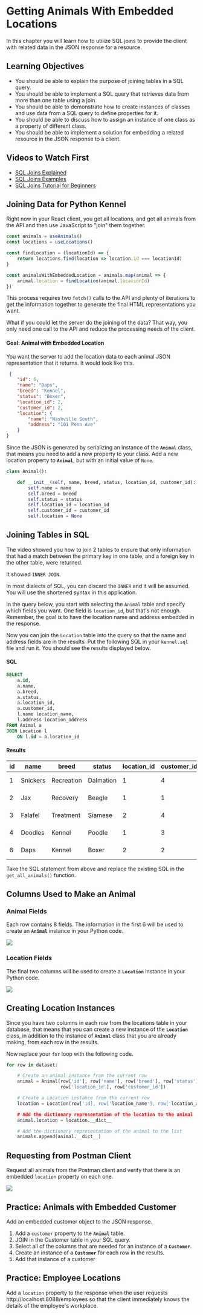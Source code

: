 # Getting Animals With Embedded Locations

In this chapter you will learn how to utilize SQL joins to provide the client with related data in the JSON response for a resource.

## Learning Objectives

* You should be able to explain the purpose of joining tables in a SQL query.
* You should be able to implement a SQL query that retrieves data from more than one table using a join.
* You should be able to demonstrate how to create instances of classes and use data from a SQL query to define properties for it.
* You should be able to discuss how to assign an instance of one class as a property of different class.
* You should be able to implement a solution for embedding a related resource in the JSON response to a client.

## Videos to Watch First

* [SQL Joins Explained](https://www.youtube.com/watch?v=9yeOJ0ZMUYw)
* [SQL Joins Examples](https://www.youtube.com/watch?v=Jh_pvk48jHA)
* [SQL Joins Tutorial for Beginners](https://www.youtube.com/watch?v=2HVMiPPuPIM)

## Joining Data for Python Kennel

Right now in your React client, you get all locations, and get all animals from the API and then use JavaScript to "join" them together.

```js
const animals = useAnimals()
const locations = useLocations()

const findLocation = (locationId) => {
    return locations.find(location => location.id === locationId)
}

const animalsWithEmbeddedLocation = animals.map(animal => {
    animal.location = findLocation(animal.locationId)
})
```

This process requires two `fetch()` calls to the API and plenty of iterations to get the information together to generate the final HTML representations you want.

What if you could let the server do the joining of the data? That way, you only need one call to the API and reduce the processing needs of the client.

#### Goal: Animal with Embedded Location

You want the server to add the location data to each animal JSON representation that it returns. It would look like this.

```json
 {
    "id": 6,
    "name": "Daps",
    "breed": "Kennel",
    "status": "Boxer",
    "location_id": 2,
    "customer_id": 2,
    "location": {
        "name": "Nashville South",
        "address": "101 Penn Ave"
    }
}
```

Since the JSON is generated by serializing an instance of the **`Animal`** class, that means you need to add a new property to your class. Add a new location property to **`Animal`**, but with an initial value of `None`.

```py
class Animal():

    def __init__(self, name, breed, status, location_id, customer_id):
        self.name = name
        self.breed = breed
        self.status = status
        self.location_id = location_id
        self.customer_id = customer_id
        self.location = None
```

## Joining Tables in SQL

The video showed you how to join 2 tables to ensure that only information that had a match between the primary key in one table, and a foreign key in the other table, were returned.

It showed `INNER JOIN`.

In most dialects of SQL, you can discard the `INNER` and it will be assumed. You will use the shortened syntax in this application.

In the query below, you start with selecting the `Animal` table and specify which fields you want. One field is `location_id`, but that's not enough. Remember, the goal is to have the location name and address embedded in the response.

Now you can join the `Location` table into the query so that the name and address fields are in the results. Put the following SQL in your `kennel.sql` file and run it. You should see the results displayed below.

#### SQL

```sql
SELECT
    a.id,
    a.name,
    a.breed,
    a.status,
    a.location_id,
    a.customer_id,
    l.name location_name,
    l.address location_address
FROM Animal a
JOIN Location l
    ON l.id = a.location_id
```

#### Results

|id|name|breed|status|location_id|customer_id|location_name|location_address|
|--|--|--|--|--|--|--|--|
1|	Snickers|	Recreation|	Dalmation|	1|	4|	Nashville North|	64 Washington Heights	|
2|	Jax|	Recovery|	Beagle|	1|	1|	Nashville North|	64 Washington Heights	|
3|	Falafel|	Treatment|	Siamese|	2|	4|	Nashville South|	101 Penn Ave	|
4|	Doodles|	Kennel|	Poodle|	1|	3|	Nashville North|	64 Washington Heights	|
6|	Daps|	Kennel|	Boxer|	2|	2|	Nashville South|	101 Penn Ave|

Take the SQL statement from above and replace the existing SQL in the `get_all_animals()` function.

## Columns Used to Make an Animal

### Animal Fields

Each row contains 8 fields. The information in the first 6 will be used to create an **`Animal`** instance in your Python code.

![](./images/animal-columns.png)


### Location Fields

The final two columns will be used to create a **`Location`** instance in your Python code.

![](./images/location-columns.png)

## Creating Location Instances

Since you have two columns in each row from the locations table in your database, that means that you can create a new instance of the **`Location`** class, in addition to the instance of **`Animal`** class that you are already making, from each row in the results.

Now replace your `for` loop with the following code.

```py
for row in dataset:

    # Create an animal instance from the current row
    animal = Animal(row['id'], row['name'], row['breed'], row['status'],
                    row['location_id'], row['customer_id'])

    # Create a Location instance from the current row
    location = Location(row['id], row['location_name'], row['location_address'])

    # Add the dictionary representation of the location to the animal
    animal.location = location.__dict__

    # Add the dictionary representation of the animal to the list
    animals.append(animal.__dict__)
```

## Requesting from Postman Client

Request all animals from the Postman client and verify that there is an embedded `location` property on each one.

![](./images/postman-animals-with-location.gif)

## Practice: Animals with Embedded Customer

Add an embedded customer object to the JSON response.

1. Add a `customer` property to the **`Animal`** table.
1. JOIN in the Customer table in your SQL query.
1. Select all of the columns that are needed for an instance of a **`Customer`**.
1. Create an instance of a **`Customer`** for each row in the results.
1. Add that instance of a customer

## Practice: Employee Locations

Add a `location` property to the response when the user requests http://localhost:8088/employees so that the client immediately knows the details of the employee's workplace.
